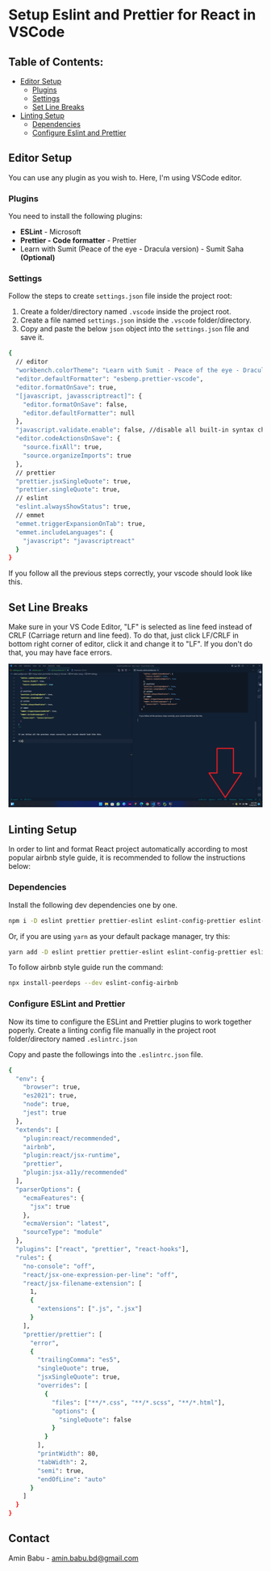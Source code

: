 <!-- Project Title -->

# Setup Eslint and Prettier for React in VSCode

<!-- Table of Contents -->

## Table of Contents:

- [Editor Setup](#editor-setup)
  - [Plugins](#plugins)
  - [Settings](#settings)
  - [Set Line Breaks](#set-line-breaks)
- [Linting Setup](#linting-setup)
  - [Dependencies](#dependencies)
  - [Configure Eslint and Prettier](#configure-eslint-and-prettier)

<!-- Editor Setup -->

## Editor Setup

You can use any plugin as you wish to. Here, I'm using VSCode editor.

### Plugins

You need to install the following plugins:

- **ESLint** - Microsoft
- **Prettier - Code formatter** - Prettier
- Learn with Sumit (Peace of the eye - Dracula version) - Sumit Saha **(Optional)**

### Settings

Follow the steps to create `settings.json` file inside the project root:

1. Create a folder/directory named `.vscode` inside the project root.
2. Create a file named `settings.json` inside the `.vscode` folder/directory.
3. Copy and paste the below `json` object into the `settings.json` file and save it.

```sh
{
  // editor
  "workbench.colorTheme": "Learn with Sumit - Peace of the eye - Dracula version",
  "editor.defaultFormatter": "esbenp.prettier-vscode",
  "editor.formatOnSave": true,
  "[javascript, javasscriptreact]": {
    "editor.formatOnSave": false,
    "editor.defaultFormatter": null
  },
  "javascript.validate.enable": false, //disable all built-in syntax checking
  "editor.codeActionsOnSave": {
    "source.fixAll": true,
    "source.organizeImports": true
  },
  // prettier
  "prettier.jsxSingleQuote": true,
  "prettier.singleQuote": true,
  // eslint
  "eslint.alwaysShowStatus": true,
  // emmet
  "emmet.triggerExpansionOnTab": true,
  "emmet.includeLanguages": {
    "javascript": "javascriptreact"
  }
}
```

If you follow all the previous steps correctly, your vscode should look like this.

## Set Line Breaks

Make sure in your VS Code Editor, "LF" is selected as line feed instead of CRLF (Carriage return and line feed). To do that, just click LF/CRLF in bottom right corner of editor, click it and change it to "LF". If you don't do that, you may have face errors.

<img src="./assets/images/eslint-prettier-window.png" style="max-width: 100%; height: auto; object-fit: cover;" />

## Linting Setup

In order to lint and format React project automatically according to most popular airbnb style guide, it is recommended to follow the instructions below:

### Dependencies

Install the following dev dependencies one by one.

```sh
npm i -D eslint prettier prettier-eslint eslint-config-prettier eslint-plugin-prettier
```

Or, if you are using `yarn` as your default package manager, try this:

```sh
yarn add -D eslint prettier prettier-eslint eslint-config-prettier eslint-plugin-prettier
```

To follow airbnb style guide run the command:

```sh
npx install-peerdeps --dev eslint-config-airbnb
```

### Configure ESLint and Prettier

Now its time to configure the ESLint and Prettier plugins to work together poperly. Create a linting config file manually in the project root folder/directory named `.eslintrc.json`

Copy and paste the followings into the `.eslintrc.json` file.

```sh
{
  "env": {
    "browser": true,
    "es2021": true,
    "node": true,
    "jest": true
  },
  "extends": [
    "plugin:react/recommended",
    "airbnb",
    "plugin:react/jsx-runtime",
    "prettier",
    "plugin:jsx-a11y/recommended"
  ],
  "parserOptions": {
    "ecmaFeatures": {
      "jsx": true
    },
    "ecmaVersion": "latest",
    "sourceType": "module"
  },
  "plugins": ["react", "prettier", "react-hooks"],
  "rules": {
    "no-console": "off",
    "react/jsx-one-expression-per-line": "off",
    "react/jsx-filename-extension": [
      1,
      {
        "extensions": [".js", ".jsx"]
      }
    ],
    "prettier/prettier": [
      "error",
      {
        "trailingComma": "es5",
        "singleQuote": true,
        "jsxSingleQuote": true,
        "overrides": [
          {
            "files": ["**/*.css", "**/*.scss", "**/*.html"],
            "options": {
              "singleQuote": false
            }
          }
        ],
        "printWidth": 80,
        "tabWidth": 2,
        "semi": true,
        "endOfLine": "auto"
      }
    ]
  }
}

```

## Contact

Amin Babu - <a href="mailto:amin.babu.bd@gmail.com">amin.babu.bd@gmail.com</a>
